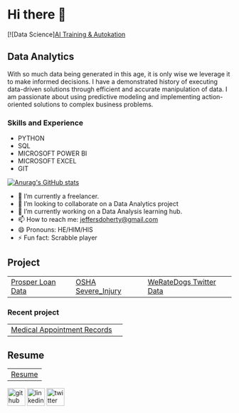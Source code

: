 # Hi there 👋  
[![Data Science][AI Training & Autokation](https://media.licdn.com/dms/image/D4D16AQEXrSJ5yFbEHg/profile-displaybackgroundimage-shrink_350_1400/0/1671112345618?e=1701907200&v=beta&t=o_09HilD-eDzeabv6YHug6dZj36Wg8mLduYhvxwgTAU)
## Data Analytics
With so much data being generated in this age, it is only wise we leverage it to make informed decisions. I have a demonstrated history of executing data-driven solutions through efficient and accurate manipulation of data. I am passionate about using predictive modeling and implementing action-oriented solutions to complex business problems.


### Skills and Experience
- PYTHON
- SQL
- MICROSOFT POWER BI
- MICROSOFT EXCEL
- GIT


[![Anurag's GitHub stats](https://github-readme-stats.vercel.app/api?username=thetundedoherty)](https://github.com/anuraghazra/github-readme-stats)

- 🔭 I’m currently a freelancer. 
- 👯 I’m looking to collaborate on a Data Analytics project 
- 🤔 I’m currently working on a Data Analysis learning hub. 
- 📫 How to reach me: jeffersdoherty@gmail.com 
- 😄 Pronouns: HE/HIM/HIS 
- ⚡ Fun fact: Scrabble player 

## Project  

|  |   |    |
|:-|:--|:---|
|[Prosper Loan Data](https://github.com/thetundedoherty/LoanProsper) |[OSHA Severe_Injury](https://github.com/thetundedoherty/Severe_Injury)| [WeRateDogs Twitter Data](https://github.com/thetundedoherty/WeRateDogs-Twitter-data) 

### Recent project
|  |   |
|:-|:--|
|[Medical Appointment Records](https://github.com/thetundedoherty/Investigation-of-medical-appointment-records-in-Brazil) | |[Employee_Attrition](https://github.com/thetundedoherty/Employee_Attrition)
## Resume
|  | 
|:-|
| [Resume](https://github.com/thetundedoherty/thetundedoherty/blob/main/resume.Tunde.pdf)| 


[<img src='https://cdn.jsdelivr.net/npm/simple-icons@3.0.1/icons/github.svg' alt='github' height='40'>](https://github.com/thetundedoherty) 
[<img src='https://cdn.jsdelivr.net/npm/simple-icons@3.0.1/icons/linkedin.svg' alt='linkedin' height='40'>](https://www.linkedin.com/in/thetundedoherty/) 
[<img src='https://cdn.jsdelivr.net/npm/simple-icons@3.0.1/icons/twitter.svg' alt='twitter' height='40'>](https://twitter.com/thetundedoherty)  







